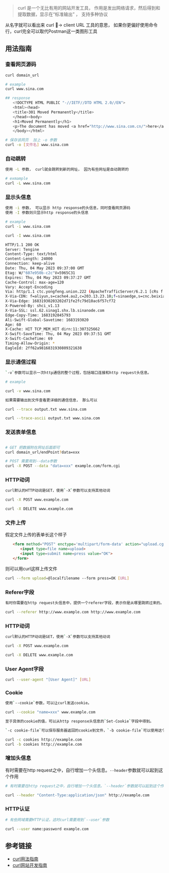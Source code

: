 > curl 是一个无比有用的网站开发工具， 作用是发出网络请求，然后得到和提取数据，显示在“标准输出” ， 支持多种协议

从名字就可以看出来 curl  -> client URL 工具的意思， 如果你更偏好使用命令行，curl完全可以取代Postman这一类图形工具

## 用法指南


### 查看网页源码

```bash
curl domain_url

# example
curl www.sina.com

## response
　　<!DOCTYPE HTML PUBLIC "-//IETF//DTD HTML 2.0//EN">
　　<html><head>
　　<title>301 Moved Permanently</title>
　　</head><body>
　　<h1>Moved Permanently</h1>
　　<p>The document has moved <a href="http://www.sina.com.cn/">here</a>.</p>
　　</body></html>

# 保存该网页  加上 -o 参数
curl -o [文件名] www.sina.com

```

### 自动跳转

```bash
使用 -L 参数， curl就会跳转到新的网址， 因为有些网址是自动跳转的

# exmample
curl -L www.sina.com
```


### 显示头信息

```bash
使用 -i 参数， 可以显示 http response的头信息，同时查看网页源码
使用 -I 参数则只显示http response的头信息

# example
curl -i www.sina.com

curl -I www.sina.com

HTTP/1.1 200 OK
Server: Tengine
Content-Type: text/html
Content-Length: 24000
Connection: keep-alive
Date: Thu, 04 May 2023 09:37:00 GMT
Etag: W/"607e950b-c2c"V=5965C31
Expires: Thu, 04 May 2023 09:37:27 GMT
Cache-Control: max-age=120
Vary: Accept-Encoding
Via: http/1.1 ctc.yongfeng.union.222 (ApacheTrafficServer/6.2.1 [cRs f ]), cache25.l2ot7-1[0,0,200-0,H], cache34.l2ot7-1[1,0], cache9.au2[0,0,200-0,H], cache4.au2[2,0]
X-Via-CDN: f=aliyun,s=cache4.au2,c=203.13.23.10;f=sinaedge,s=cnc.beixian.union.199.nb.sinaedge.com,c=47.254.113.45;f=Edge,s=ctc.yongfeng.union.222,c=172.16.157.199
X-Via-Edge: 16831930203202d71fe2fc79d10ac6f57cf72
X-Powered-By: shci_v1.13
X-Via-SSL: ssl.62.sinag1.shx.lb.sinanode.com
Edge-Copy-Time: 1683192845793
Ali-Swift-Global-Savetime: 1683193020
Age: 60
X-Cache: HIT TCP_MEM_HIT dirn:11:307325662
X-Swift-SaveTime: Thu, 04 May 2023 09:37:51 GMT
X-Swift-CacheTime: 69
Timing-Allow-Origin: *
EagleId: 2ff62a9816831930809321638

```

### 显示通信过程

```bash
`-v`参数可以显示一次http通信的整个过程，包括端口连接和http request头信息。

# example

curl -v www.sina.com

如果需要输出到文件查看更详细的通信信息， 那么可以

curl --trace output.txt www.sina.com

curl --trace-ascii output.txt www.sina.com
```


### 发送表单信息

```bash

# GET 把数据附在网址后面即可
curl domain_url/endPoint?data=xxx

# POST 需要用到--data参数
curl -X POST --data "data=xxx" example.com/form.cgi

```


### HTTP动词

```bash
curl默认的HTTP动词是GET，使用`-X`参数可以支持其他动词

curl -X POST www.example.com

curl -X DELETE www.example.com

```


### 文件上传

假定文件上传的表单长这个样子
```html
　　<form method="POST" enctype='multipart/form-data' action="upload.cgi">  
　　　　<input type=file name=upload>  
　　　　<input type=submit name=press value="OK">  
　　</form>
```

则可以用curl这样上传文件
```bash
curl --form upload=@localfilename --form press=OK [URL]
```


### Referer字段

```bash
有时你需要在http request头信息中，提供一个referer字段，表示你是从哪里跳转过来的。

curl --referer http://www.example.com http://www.example.com

```


### HTTP动词

```bash
curl默认的HTTP动词是GET，使用`-X`参数可以支持其他动词

curl -X POST www.example.com

curl -X DELETE www.example.com

```

### User Agent字段

```bash
curl --user-agent "[User Agent]" [URL]

```

### Cookie

```bash
使用`--cookie`参数，可以让curl发送cookie。

curl --cookie "name=xxx" www.example.com

至于具体的cookie的值，可以从http response头信息的`Set-Cookie`字段中得到。

`-c cookie-file`可以保存服务器返回的cookie到文件，`-b cookie-file`可以使用这个文件作为cookie信息，进行后续的请求。

curl -c cookies http://example.com  
curl -b cookies http://example.com

```

### 增加头信息

有时需要在http request之中，自行增加一个头信息。`--header`参数就可以起到这个作用

```bash
# 有时需要在http request之中，自行增加一个头信息。`--header`参数就可以起到这个作用

curl --header "Content-Type:application/json" http://example.com
```

### HTTP认证

```bash
# 有些网域需要HTTP认证，这时curl需要用到`--user`参数

curl --user name:password example.com
```

## 参考链接
- [curl用法指南](http://www.ruanyifeng.com/blog/2019/09/curl-reference.html)
- [curl网站开发指南](http://www.ruanyifeng.com/blog/2011/09/curl.html)